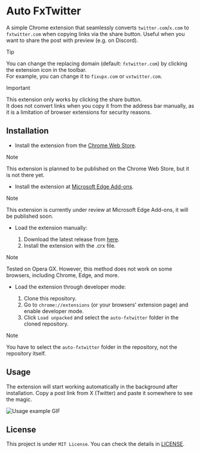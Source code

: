 # Auto FxTwitter

A simple Chrome extension that seamlessly converts `twitter.com`/`x.com` to `fxtwitter.com` when copying links via the share button. Useful when you want to share the post with preview (e.g. on Discord).

> [!TIP]
You can change the replacing domain (default: `fxtwitter.com`) by clicking the extension icon in the toolbar.  
For example, you can change it to `fixupx.com` or `vxtwitter.com`.

> [!IMPORTANT]
This extension only works by clicking the share button.  
It does not convert links when you copy it from the address bar manually, as it is a limitation of browser extensions for security reasons.

## Installation

- Install the extension from the [Chrome Web Store](https://github.com/itsrqtl/auto-fxtwitter).

> [!NOTE]
This extension is planned to be published on the Chrome Web Store, but it is not there yet.

- Install the extension at [Microsoft Edge Add-ons](https://github.com/itsrqtl/auto-fxtwitter).

> [!NOTE]
This extension is currently under review at Microsoft Edge Add-ons, it will be published soon.

- Load the extension manually:

    1. Download the latest release from [here](https://github.com/itsrqtl/auto-fxtwitter/releases).
    2. Install the extension with the .crx file.

> [!NOTE]
Tested on Opera GX. However, this method does not work on some browsers, including Chrome, Edge, and more.

- Load the extension through developer mode:

    1. Clone this repository.
    2. Go to `chrome://extensions` (or your browsers' extension page) and enable developer mode.
    3. Click `Load unpacked` and select the `auto-fxtwitter` folder in the cloned repository.

> [!NOTE]
You have to select the `auto-fxtwitter` folder in the repository, not the repository itself.

## Usage

The extension will start working automatically in the background after installation. Copy a post link from X (Twitter) and paste it somewhere to see the magic.

![Usage example GIF](/.github/assets/example.gif)

## License

This project is under `MIT License`. You can check the details in [LICENSE](/LICENSE).
